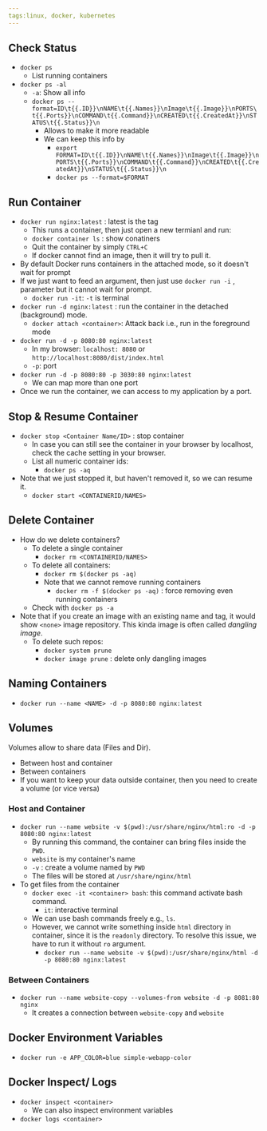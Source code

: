 ```yaml
---
tags:linux, docker, kubernetes 
---
```


## Check Status
- `docker ps` 
	- List running containers
- `docker ps -al`
	- `-a`: Show all info
	- `docker ps --format=ID\t{{.ID}}\nNAME\t{{.Names}}\nImage\t{{.Image}}\nPORTS\t{{.Ports}}\nCOMMAND\t{{.Command}}\nCREATED\t{{.CreatedAt}}\nSTATUS\t{{.Status}}\n`
		- Allows to make it more readable
		- We can keep this info by
			- `export FORMAT=ID\t{{.ID}}\nNAME\t{{.Names}}\nImage\t{{.Image}}\nPORTS\t{{.Ports}}\nCOMMAND\t{{.Command}}\nCREATED\t{{.CreatedAt}}\nSTATUS\t{{.Status}}\n`
			- `docker ps --format=$FORMAT`

## Run Container
- `docker run nginx:latest` : latest is the tag
	- This runs a container, then just open a new termianl and run:
	- `docker container ls` : show conatiners
	- Quit the container by simply `CTRL+C`
	- If docker cannot find an image, then it will try to pull it. 
- By default Docker runs containers in the attached mode, so it doesn't wait for prompt
- If we just want to feed an argument, then just use `docker run -i` , parameter but it cannot wait for prompt. 
	- `docker run -it`: `-t` is terminal
- `docker run -d nginx:latest` : run the container in the detached (background) mode. 
	- `docker attach <container>`: Attack back i.e.,  run in the foreground mode
- `docker run -d -p 8080:80 nginx:latest`
	- In my browser: `localhost: 8080` or `http://localhost:8080/dist/index.html`
	- `-p`: port
- `docker run -d -p 8080:80 -p 3030:80 nginx:latest`
	- We can map more than one port
- Once we run the container, we can access to my application by a port.

## Stop & Resume Container
- `docker stop <Container Name/ID>` : stop container
	- In case you can still see the container in your browser by localhost, check the cache setting in your browser.
	- List all numeric container ids:
		- `docker ps -aq`
- Note that we just stopped it, but haven't removed it, so we can resume it. 
	- `docker start <CONTAINERID/NAMES>`
 
## Delete Container
- How do we delete containers?
	- To delete a single container 
		- `docker rm <CONTAINERID/NAMES>`
	- To delete all containers:
		- `docker rm $(docker ps -aq)`
		- Note that we cannot remove running containers
			- `docker rm -f $(docker ps -aq)` : force removing even running containers
	- Check with `docker ps -a`
- Note that if you create an image with an existing name and tag, it would show `<none>` image repository. This kinda image is often called _dangling image_.
	- To delete such repos: 
		- `docker system prune`
		- `docker image prune` : delete only dangling images
 
## Naming Containers
- `docker run --name <NAME> -d -p 8080:80 nginx:latest`

## Volumes
Volumes allow to share data (Files and Dir). 
- Between host and container 
- Between containers 
- If you want to keep your data outside container, then you need to create a volume (or vice versa)

### Host and Container
- `docker run --name website -v $(pwd):/usr/share/nginx/html:ro -d -p 8080:80 nginx:latest`
	- By running this command, the container can bring files inside the `PWD`.
	- `website` is my container's name 
	- `-v` : create a volume named by `PWD`
	- The files will be stored at `/usr/share/nginx/html`
- To get files from the container 
	- `docker exec -it <container> bash`: this command activate bash command. 
		- `it`: interactive terminal
	- We can use bash commands freely e.g., `ls`.
	- However, we cannot write something inside `html` directory in container, since it is the `readonly` directory. To resolve this issue, we have to run it without `ro` argument. 
		- `docker run --name website -v $(pwd):/usr/share/nginx/html -d -p 8080:80 nginx:latest`

### Between Containers
- `docker run --name website-copy --volumes-from website -d -p 8081:80 nginx`
	- It creates a connection between `website-copy` and `website`

## Docker Environment Variables
- `docker run -e APP_COLOR=blue simple-webapp-color`

## Docker Inspect/ Logs
- `docker inspect <container>`
	- We can also inspect environment variables
- `docker logs <container>`


